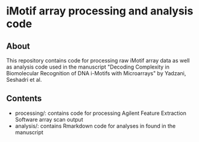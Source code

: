 # iMotif array processing and analysis code

## About

This repository contains code for processing raw iMotif array data as well as analysis code used in the manuscript "Decoding Complexity in Biomolecular Recognition of DNA i-Motifs with Microarrays" by Yadzani, Seshadri et al.

## Contents

-   processing/: contains code for processing Agilent Feature Extraction Software array scan output
-   analysis/: contains Rmarkdown code for analyses in found in the manuscript
